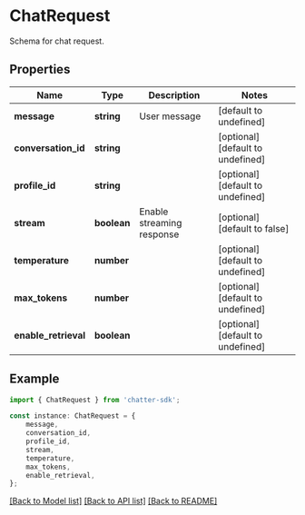 # ChatRequest

Schema for chat request.

## Properties

Name | Type | Description | Notes
------------ | ------------- | ------------- | -------------
**message** | **string** | User message | [default to undefined]
**conversation_id** | **string** |  | [optional] [default to undefined]
**profile_id** | **string** |  | [optional] [default to undefined]
**stream** | **boolean** | Enable streaming response | [optional] [default to false]
**temperature** | **number** |  | [optional] [default to undefined]
**max_tokens** | **number** |  | [optional] [default to undefined]
**enable_retrieval** | **boolean** |  | [optional] [default to undefined]

## Example

```typescript
import { ChatRequest } from 'chatter-sdk';

const instance: ChatRequest = {
    message,
    conversation_id,
    profile_id,
    stream,
    temperature,
    max_tokens,
    enable_retrieval,
};
```

[[Back to Model list]](../README.md#documentation-for-models) [[Back to API list]](../README.md#documentation-for-api-endpoints) [[Back to README]](../README.md)
